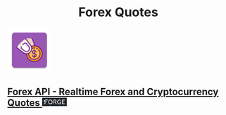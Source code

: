 <h1 align="center">Forex Quotes</h1>

<p align="left"><img src="https://github.com/BeeTrain/ForexQuotes/blob/master/app/src/main/ic_launcher-web.png" width="100" height="100"></p>

## [Forex API - Realtime Forex and Cryptocurrency Quotes ![Forex API](https://github.com/BeeTrain/ForexQuotes/blob/master/media/forex_api.png)](https://1forge.com/forex-data-api)
